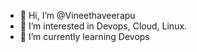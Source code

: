 - 👋 Hi, I’m @Vineethaveerapu
- 👀 I’m interested in Devops, Cloud, Linux.
- 🌱 I’m currently learning Devops
